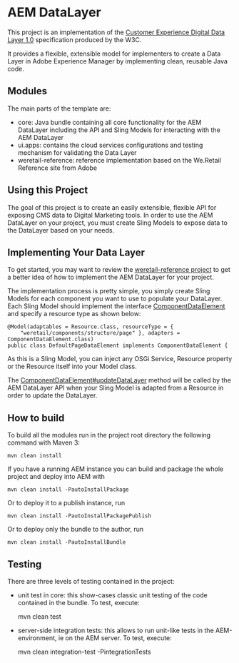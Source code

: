 # AEM DataLayer

This project is an implementation of the [Customer Experience Digital Data Layer 1.0](https://www.w3.org/2013/12/ceddl-201312.pdf)
specification produced by the W3C. 

It provides a flexible, extensible model for implementers to create a Data Layer in Adobe
Experience Manager by implementing clean, reusable Java code.

## Modules

The main parts of the template are:

* core: Java bundle containing all core functionality for the AEM DataLayer including the API and Sling Models for interacting with the AEM DataLayer
* ui.apps: contains the cloud services configurations and testing mechanism for validating the Data Layer
* weretail-reference: reference implementation based on the We.Retail Reference site from Adobe

## Using this Project

The goal of this project is to create an easily extensible, flexible API for exposing CMS data to 
Digital Marketing tools. In order to use the AEM DataLayer on your project, you must create Sling
Models to expose data to the DataLayer based on your needs.

## Implementing Your Data Layer

To get started, you may want to review the [weretail-reference project](https://github.com/PerficientDigital/AEM-DataLayer/tree/master/weretail-reference) to get a better idea of how to implement the AEM DataLayer for your project.

The implementation process is pretty simple, you simply create Sling Models for each component you want to use to populate your DataLayer. Each Sling Model should implement the interface [ComponentDataElement](https://github.com/PerficientDigital/AEM-DataLayer/blob/master/core/src/main/java/com/perficient/aem/datalayer/api/ComponentDataElement.java) and specify a resource type as shown below:

	@Model(adaptables = Resource.class, resourceType = {
		"weretail/components/structure/page" }, adapters = ComponentDataElement.class)
	public class DefaultPageDataElement implements ComponentDataElement {
	
As this is a Sling Model, you can inject any OSGi Service, Resource property or the Resource itself into your Model class.

The [ComponentDataElement#updateDataLayer](https://github.com/PerficientDigital/AEM-DataLayer/blob/master/core/src/main/java/com/perficient/aem/datalayer/api/ComponentDataElement.java) method will be called by the AEM DataLayer API when your Sling Model is adapted from a Resource in order to update the DataLayer.

## How to build

To build all the modules run in the project root directory the following command with Maven 3:

    mvn clean install

If you have a running AEM instance you can build and package the whole project and deploy into AEM with  

    mvn clean install -PautoInstallPackage
    
Or to deploy it to a publish instance, run

    mvn clean install -PautoInstallPackagePublish
    
Or to deploy only the bundle to the author, run

    mvn clean install -PautoInstallBundle

## Testing

There are three levels of testing contained in the project:

* unit test in core: this show-cases classic unit testing of the code contained in the bundle. To test, execute:

    mvn clean test

* server-side integration tests: this allows to run unit-like tests in the AEM-environment, ie on the AEM server. To test, execute:

    mvn clean integration-test -PintegrationTests



